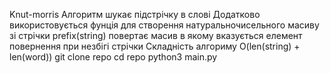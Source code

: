 Knut-morris
Алгоритм шукає підстрічку в слові
Додатково використовується фунція для створення натуральночисельного масиву зі стрічки
prefix(string)
повертає масив в якому вказується елемент повернення при незбігі стрічки
Складність алгориму O(len(string) + len(word))
git clone repo
cd repo
python3 main.py